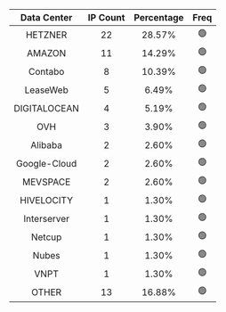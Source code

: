 | Data Center | IP Count | Percentage | Freq |
|:------------:|:--------:|:-----------:|:-----:|
| HETZNER | 22 | 28.57% | 🟢 |
| AMAZON | 11 | 14.29% | 🟢 |
| Contabo | 8 | 10.39% | 🟢 |
| LeaseWeb | 5 | 6.49% | 🟢 |
| DIGITALOCEAN | 4 | 5.19% | 🟢 |
| OVH | 3 | 3.90% | 🟢 |
| Alibaba | 2 | 2.60% | 🟢 |
| Google-Cloud | 2 | 2.60% | 🟢 |
| MEVSPACE | 2 | 2.60% | 🟢 |
| HIVELOCITY | 1 | 1.30% | 🟢 |
| Interserver | 1 | 1.30% | 🟢 |
| Netcup | 1 | 1.30% | 🟢 |
| Nubes | 1 | 1.30% | 🟢 |
| VNPT | 1 | 1.30% | 🟢 |
| OTHER | 13 | 16.88% | 🟢 |